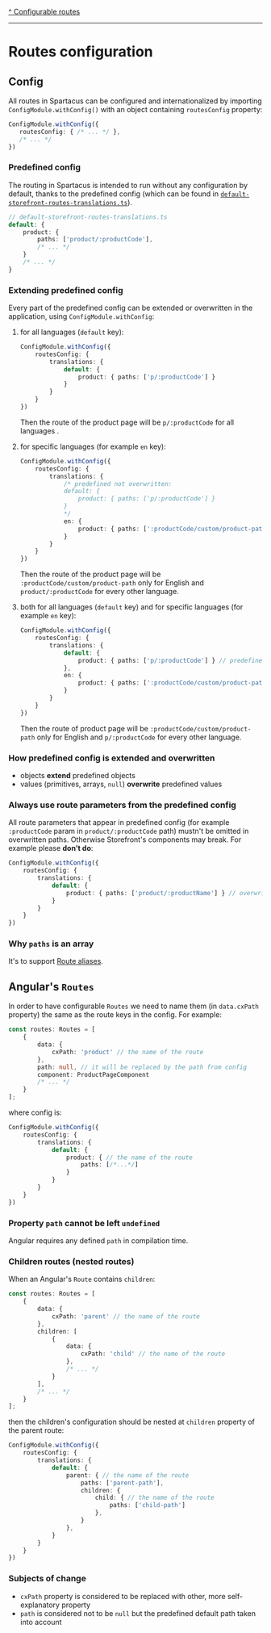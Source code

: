 [^ Configurable routes](../README.md)

---

# Routes configuration

## Config

All routes in Spartacus can be configured and internationalized by importing `ConfigModule.withConfig()` with an object containing `routesConfig` property: 

 ```typescript
ConfigModule.withConfig({
    routesConfig: { /* ... */ },
    /* ... */
})
```

### Predefined config

The routing in Spartacus is intended to run without any configuration by default, thanks to the predefined config (which can be found in [`default-storefront-routes-translations.ts`](../config/default-storefront-routes-translations.ts)).

```typescript
// default-storefront-routes-translations.ts
default: {
    product: { 
        paths: ['product/:productCode'],
        /* ... */
    }
    /* ... */
}
```

### Extending predefined config

Every part of the predefined config can be extended or overwritten in the application, using `ConfigModule.withConfig`:

1. for all languages (`default` key):

    ```typescript
    ConfigModule.withConfig({
        routesConfig: {
            translations: {
                default: {
                    product: { paths: ['p/:productCode'] }
                }
            }
        }
    })
    ```

    Then the route of the product page will be `p/:productCode` for all languages .

2. for specific languages (for example `en` key):

    ```typescript
    ConfigModule.withConfig({
        routesConfig: {
            translations: {
                /* predefined not overwritten: 
                default: {
                    product: { paths: ['p/:productCode'] }
                }
                */
                en: {
                    product: { paths: [':productCode/custom/product-path'] }
                }
            }
        }
    })
    ```

    Then the route of the product page will be `:productCode/custom/product-path` only for English and `product/:productCode` for every other language.

3. both for all languages (`default` key) and for specific languages (for example `en` key):

    ```typescript
    ConfigModule.withConfig({
        routesConfig: {
            translations: {
                default: { 
                    product: { paths: ['p/:productCode'] } // predefined overwritten
                },
                en: {
                    product: { paths: [':productCode/custom/product-path'] }
                }
            }
        }
    })
    ```

    Then the route of product page will be `:productCode/custom/product-path` only for English and `p/:productCode` for every other language.

### How predefined config is extended and overwritten

- objects **extend** predefined objects
- values (primitives, arrays, `null`) **overwrite** predefined values

### Always use route parameters from the predefined config

All route parameters that appear in predefined config (for example `:productCode` param in `product/:productCode` path) mustn't be omitted in overwritten paths. Otherwise Storefront's components may break. For example please **don't do**:

```typescript
ConfigModule.withConfig({
    routesConfig: {
        translations: {
            default: {
                product: { paths: ['product/:productName'] } // overwritten without :productCode
            }
        }
    }
})
```

### Why `paths` is an array

It's to support [Route aliases](./route-aliases.md).

## Angular's `Routes`

In order to have configurable `Routes` we need to name them (in `data.cxPath` property) the same as the route keys in the config. For example:

```typescript
const routes: Routes = [
    {
        data: {
            cxPath: 'product' // the name of the route
        },
        path: null, // it will be replaced by the path from config
        component: ProductPageComponent
        /* ... */
    }
];
```

where config is:

```typescript
ConfigModule.withConfig({
    routesConfig: {
        translations: {
            default: {
                product: { // the name of the route
                    paths: [/*...*/]
                }
            }
        }
    }
})
```

### Property `path` cannot be left `undefined`

Angular requires any defined `path` in compilation time.

### Children routes (nested routes)

When an Angular's `Route` contains `children`:

```typescript
const routes: Routes = [
    {
        data: {
            cxPath: 'parent' // the name of the route
        },
        children: [
            {
                data: {
                    cxPath: 'child' // the name of the route
                },
                /* ... */
            }
        ],
        /* ... */
    }
];
```

then the children's configuration should be nested at `children` property of the parent route:

```typescript
ConfigModule.withConfig({
    routesConfig: {
        translations: {
            default: {
                parent: { // the name of the route
                    paths: ['parent-path'],
                    children: {
                        child: { // the name of the route
                            paths: ['child-path']
                        },
                    }
                },
            }
        }
    }
})
```

### Subjects of change

- `cxPath` property is considered to be replaced with other, more self-explanatory property
- `path` is considered not to be `null` but the predefined default path taken into account

